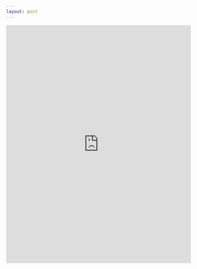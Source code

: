 ```yaml
---
layout: post
---
```


<iframe src='http://cdn.knightlab.com/libs/timeline/latest/embed/index.html?source=0Avo4iRYJKlXxdHpmWFBIRGVTaFVjaW95U090eWNoS1E&font=Bevan-PotanoSans&maptype=toner&lang=en&height=650' width='100%' height='650' frameborder='0'></iframe>
